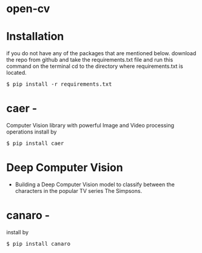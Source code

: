 # open-cv

# Installation

if you do not have any of the packages that are mentioned below.
download the repo from github and take the requirements.txt file and run this command on the terminal
cd to the directory where requirements.txt is located.

<pre>$ pip install -r requirements.txt</pre>

# caer - 

Computer Vision library with powerful Image and Video processing operations
install by 
<pre>$ pip install caer</pre>


# Deep Computer Vision
- Building a Deep Computer Vision model to classify between the characters in the popular TV series The Simpsons.

# canaro - 
install by 
<pre>$ pip install canaro</pre>
